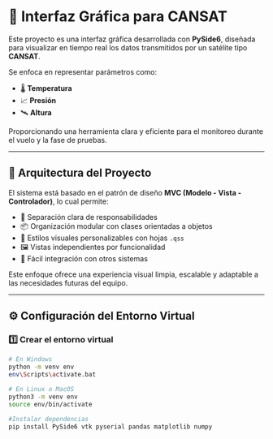# 🚀 Interfaz Gráfica para CANSAT

Este proyecto es una interfaz gráfica desarrollada con **PySide6**, diseñada para visualizar en tiempo real los datos transmitidos por un satélite tipo **CANSAT**. 

Se enfoca en representar parámetros como:

- 🌡️ **Temperatura**
- 📈 **Presión**
- 🛰️ **Altura**

Proporcionando una herramienta clara y eficiente para el monitoreo durante el vuelo y la fase de pruebas.

---

## 🧩 Arquitectura del Proyecto

El sistema está basado en el patrón de diseño **MVC (Modelo - Vista - Controlador)**, lo cual permite:

- 🧼 Separación clara de responsabilidades
- 📦 Organización modular con clases orientadas a objetos
- 🎨 Estilos visuales personalizables con hojas `.qss`
- 🖼️ Vistas independientes por funcionalidad
- 🔗 Fácil integración con otros sistemas

Este enfoque ofrece una experiencia visual limpia, escalable y adaptable a las necesidades futuras del equipo.

---

## ⚙️ Configuración del Entorno Virtual

### 1️⃣ Crear el entorno virtual

```bash
# En Windows
python -m venv env
env\Scripts\activate.bat

# En Linux o MacOS
python3 -m venv env
source env/bin/activate

#Instalar dependencias
pip install PySide6 vtk pyserial pandas matplotlib numpy
